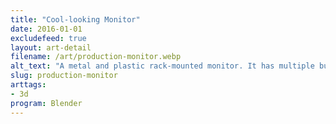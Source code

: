 ```yaml
---
title: "Cool-looking Monitor"
date: 2016-01-01
excludefeed: true
layout: art-detail
filename: /art/production-monitor.webp
alt_text: "A metal and plastic rack-mounted monitor. It has multiple buttons, knobs and a large screen."
slug: production-monitor
arttags:
- 3d
program: Blender
---
```

